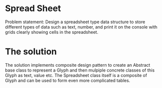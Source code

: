# Spread Sheet
Problem statement: Design a spreadsheet type data structure to store different types of data such as text, number, and print it on the console with grids clearly showing cells in the spreadsheet.

# The solution
The solution implements composite design pattern to create an Abstract base class to represent a Glyph and then mulpiple concrete classes of this Glyph as text, value etc. The Spreadsheet class itself is a composite of Glyph and can be used to form even more complicated tables.
